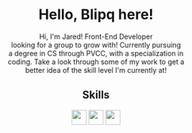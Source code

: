 
<h1 align="center"> Hello, Blipq here!</h1>

 <div align="center">
 Hi, I'm Jared! Front-End Developer <br> 
 looking for a group to grow with! Currently pursuing <br> 
 a degree in CS through PVCC, with a specialization in <br> 
 coding. Take a look through some of my work to get a <br>
 better idea of the skill level I'm currently at!  
 </div>
 
 <h2 align="center">Skills</h2>
 <div align="center">
 <img align="center" width="30px" height="30px" src="https://cdn.jsdelivr.net/npm/simple-icons@v9/icons/javascript.svg/F7DF1E">
 <img align="center" width="30px" height="30px" src="https://cdn.jsdelivr.net/npm/simple-icons@v9/icons/cplusplus.svg/00599C"> 
 <img align="center" width="30px" height="30px" src="https://cdn.jsdelivr.net/npm/simple-icons@v9/icons/python.svg/3776AB"> 
  </div>
